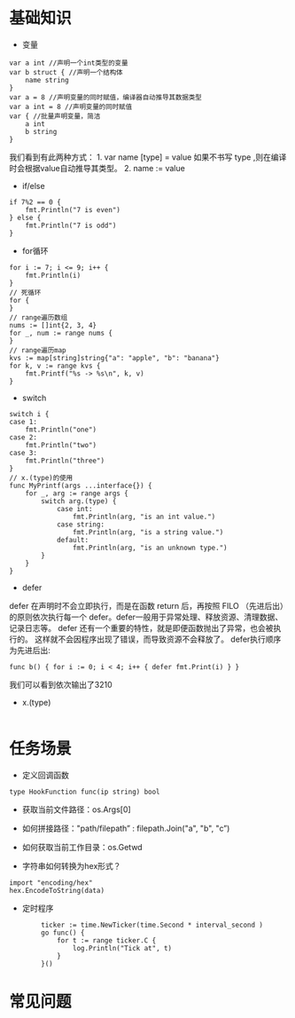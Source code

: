 # 基础知识

* 变量
```golang
var a int //声明一个int类型的变量
var b struct { //声明一个结构体
    name string
}
var a = 8 //声明变量的同时赋值，编译器自动推导其数据类型
var a int = 8 //声明变量的同时赋值
var { //批量声明变量，简洁
    a int
    b string
}
```
我们看到有此两种方式：
    1. var name [type] = value
    如果不书写 type ,则在编译时会根据value自动推导其类型。
    2. name := value

* if/else
```golang
if 7%2 == 0 {
    fmt.Println("7 is even")
} else {
    fmt.Println("7 is odd")
}
```

* for循环
```golang
for i := 7; i <= 9; i++ {
    fmt.Println(i)
}
// 死循环
for {
}
// range遍历数组
nums := []int{2, 3, 4}
for _, num := range nums {
}
// range遍历map
kvs := map[string]string{"a": "apple", "b": "banana"}
for k, v := range kvs {
    fmt.Printf("%s -> %s\n", k, v)
}
```

* switch
```golang
switch i {
case 1:
    fmt.Println("one")
case 2:
    fmt.Println("two")
case 3:
    fmt.Println("three")
}
// x.(type)的使用
func MyPrintf(args ...interface{}) {  
    for _, arg := range args {  
        switch arg.(type) {  
            case int:  
                fmt.Println(arg, "is an int value.")  
            case string:  
                fmt.Println(arg, "is a string value.")  
            default:  
                fmt.Println(arg, "is an unknown type.")  
        }  
    }  
} 

```

* defer

defer 在声明时不会立即执行，而是在函数 return 后，再按照 FILO （先进后出）的原则依次执行每一个 defer。defer一般用于异常处理、释放资源、清理数据、记录日志等。
defer 还有一个重要的特性，就是即便函数抛出了异常，也会被执行的。 这样就不会因程序出现了错误，而导致资源不会释放了。
defer执行顺序为先进后出:
```golang
func b() { for i := 0; i < 4; i++ { defer fmt.Print(i) } }
```
我们可以看到依次输出了3210

* x.(type)
```golang

```


# 任务场景
* 定义回调函数

```golang
type HookFunction func(ip string) bool
```

* 获取当前文件路径：os.Args[0]

* 如何拼接路径："path/filepath” : filepath.Join("a", "b", "c”)  
 
* 如何获取当前工作目录：os.Getwd

* 字符串如何转换为hex形式？
```golang
import "encoding/hex"
hex.EncodeToString(data)
```

* 定时程序
```golang
        ticker := time.NewTicker(time.Second * interval_second )
        go func() {
            for t := range ticker.C {
                log.Println("Tick at", t)
            }
        }()
```



# 常见问题